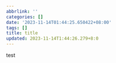 ```yaml
---
abbrlink: ''
categories: []
date: '2023-11-14T01:44:25.650422+08:00'
tags: []
title: title
updated: 2023-11-14T1:44:26.279+8:0
---
```

test
